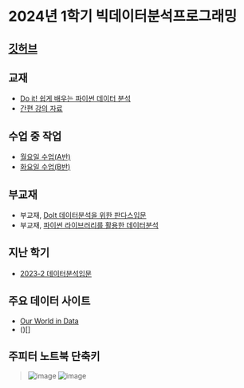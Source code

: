 # 2024년 1학기 빅데이터분석프로그래밍
## [깃허브](https://github.com/ai7dnn/2024-1-BDA)

## 교재 
- [Do it! 쉽게 배우는 파이썬 데이터 분석](https://github.com/youngwoos/Doit_Python)
- [간편 강의 자료](https://youngwoos.github.io/Doit_Python/04.html#/title-slide)

## 수업 중 작업  
- [월요일 수업(A반)](https://docs.google.com/spreadsheets/d/1gFX-pqVIVzodSHhU1leDEkWLP6X1MvXD-lxOSEY1fFI/edit?usp=sharing)
- [화요일 수업(B반)](https://docs.google.com/spreadsheets/d/1xyES5GT3wLlogvHqvmMreAMlFNSjzUpki0VJpf4c7ew/edit?usp=sharing)
  
## 부교재 
- 부교재, [DoIt 데이터분석을 위한 판다스입문](https://github.com/EasysPublishing/do_it_pandas)
- 부교재, [파이썬 라이브러리를 활용한 데이터분석](https://github.com/wesm/pydata-book)

## 지난 학기  
- [2023-2 데이터분석입문](https://github.com/ai7dnn/2023-DA)

## 주요 데이터 사이트
- [Our World in Data](https://github.com/owid)
- ()[]

## 주피터 노트북 단축키
> ![image](https://github.com/ai7dnn/2024-1-BDA/assets/70050528/98a55d40-57e9-431d-9dff-83767940fa00)
> ![image](https://github.com/ai7dnn/2024-1-BDA/assets/70050528/a0b7afad-8e42-4f70-a2c4-e2ab80804de7)

